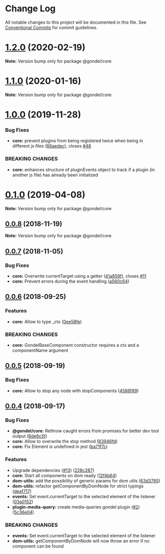 # Change Log

All notable changes to this project will be documented in this file.
See [Conventional Commits](https://conventionalcommits.org) for commit guidelines.

# [1.2.0](https://github.com/namics/gondel/compare/v1.1.2...v1.2.0) (2020-02-19)

**Note:** Version bump only for package @gondel/core





# [1.1.0](https://github.com/namics/gondel/compare/v1.0.0...v1.1.0) (2020-01-16)

**Note:** Version bump only for package @gondel/core





# [1.0.0](https://github.com/namics/gondel/compare/v0.1.0...v1.0.0) (2019-11-28)


### Bug Fixes

* **core:** prevent plugins from being registered twice when being in different js files ([66aedec](https://github.com/namics/gondel/commit/66aedec)), closes [#48](https://github.com/namics/gondel/issues/48)


### BREAKING CHANGES

* **core:** enhances structure of pluginEvents object to track if a plugin (in another js file) has already been initialized





# [0.1.0](https://github.com/namics/gondel/compare/v0.0.8...v0.1.0) (2019-04-08)

**Note:** Version bump only for package @gondel/core





## [0.0.8](https://github.com/namics/gondel/compare/v0.0.7...v0.0.8) (2018-11-19)

**Note:** Version bump only for package @gondel/core





## [0.0.7](https://github.com/namics/gondel/compare/v0.0.6...v0.0.7) (2018-11-05)


### Bug Fixes

* **core:** Overwrite currentTarget using a getter ([41a859f](https://github.com/namics/gondel/commit/41a859f)), closes [#11](https://github.com/namics/gondel/issues/11)
* **core:** Prevent errors during the event handling ([a560c64](https://github.com/namics/gondel/commit/a560c64))





<a name="0.0.6"></a>
## [0.0.6](https://github.com/namics/gondel/compare/v0.0.5...v0.0.6) (2018-09-25)


### Features

* **core:** Allow to type _ctx ([0ee58fe](https://github.com/namics/gondel/commit/0ee58fe))


### BREAKING CHANGES

* **core:** GondelBaseComponent constructor requires a ctx and a componentName argument





<a name="0.0.5"></a>
## [0.0.5](https://github.com/namics/gondel/compare/v0.0.4...v0.0.5) (2018-09-19)


### Bug Fixes

* **core:** Allow to stop any node with stopComponents ([4586f89](https://github.com/namics/gondel/commit/4586f89))





<a name="0.0.4"></a>
## [0.0.4](https://github.com/namics/gondel/compare/v0.0.1...v0.0.4) (2018-09-17)


### Bug Fixes

* **@gondel/core:** Rethrow caught errors from promises for better dev tool output ([6de6c5f](https://github.com/namics/gondel/commit/6de6c5f))
* **core:** Allow to overwrite the stop method ([83946fd](https://github.com/namics/gondel/commit/83946fd))
* **core:** Fix Element is undefined in jest ([ba71f7c](https://github.com/namics/gondel/commit/ba71f7c))


### Features

* Upgrade dependencies ([#13](https://github.com/namics/gondel/issues/13)) ([228c287](https://github.com/namics/gondel/commit/228c287))
* **core:** Start all components on dom ready ([12f4b64](https://github.com/namics/gondel/commit/12f4b64))
* **dom-utils:** add the possibility of generic params for dom utils ([63d3785](https://github.com/namics/gondel/commit/63d3785))
* **dom-utils:** refactor getComponentByDomNode for strict typings ([deaf717](https://github.com/namics/gondel/commit/deaf717))
* **events:** Set event.currentTarget to the selected element of the listener ([03a0152](https://github.com/namics/gondel/commit/03a0152))
* **plugin-media-query:** create media-queries gondel plugin ([#2](https://github.com/namics/gondel/issues/2)) ([5c36e04](https://github.com/namics/gondel/commit/5c36e04))


### BREAKING CHANGES

* **events:** Set event.currentTarget to the selected element of the listener
* **dom-utils:** getComponentByDomNode will now throw an error if no component can be found
